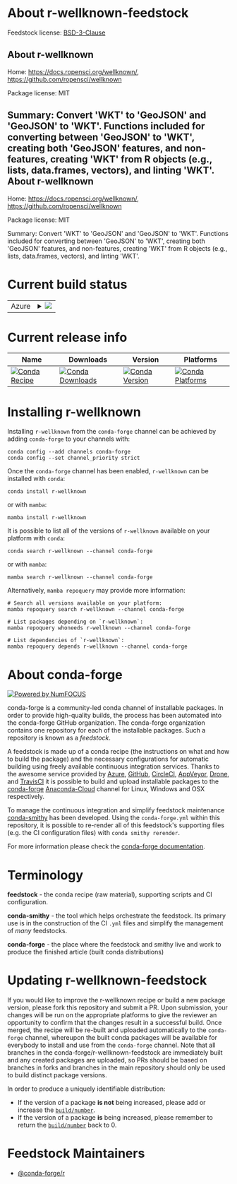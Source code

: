 About r-wellknown-feedstock
===========================

Feedstock license: [BSD-3-Clause](https://github.com/conda-forge/r-wellknown-feedstock/blob/main/LICENSE.txt)

About r-wellknown
-----------------

Home: https://docs.ropensci.org/wellknown/, https://github.com/ropensci/wellknown

Package license: MIT

Summary: Convert 'WKT' to 'GeoJSON' and 'GeoJSON' to 'WKT'. Functions included for converting between 'GeoJSON' to 'WKT', creating both 'GeoJSON' features, and non-features, creating 'WKT' from R objects (e.g., lists, data.frames, vectors), and linting 'WKT'.
About r-wellknown
-----------------

Home: https://docs.ropensci.org/wellknown/, https://github.com/ropensci/wellknown

Package license: MIT

Summary: Convert 'WKT' to 'GeoJSON' and 'GeoJSON' to 'WKT'. Functions included for converting between 'GeoJSON' to 'WKT', creating both 'GeoJSON' features, and non-features, creating 'WKT' from R objects (e.g., lists, data.frames, vectors), and linting 'WKT'.

Current build status
====================


<table>
    
  <tr>
    <td>Azure</td>
    <td>
      <details>
        <summary>
          <a href="https://dev.azure.com/conda-forge/feedstock-builds/_build/latest?definitionId=11563&branchName=main">
            <img src="https://dev.azure.com/conda-forge/feedstock-builds/_apis/build/status/r-wellknown-feedstock?branchName=main">
          </a>
        </summary>
        <table>
          <thead><tr><th>Variant</th><th>Status</th></tr></thead>
          <tbody><tr>
              <td>linux_64_r_base4.2</td>
              <td>
                <a href="https://dev.azure.com/conda-forge/feedstock-builds/_build/latest?definitionId=11563&branchName=main">
                  <img src="https://dev.azure.com/conda-forge/feedstock-builds/_apis/build/status/r-wellknown-feedstock?branchName=main&jobName=linux&configuration=linux%20linux_64_r_base4.2" alt="variant">
                </a>
              </td>
            </tr><tr>
              <td>linux_64_r_base4.3</td>
              <td>
                <a href="https://dev.azure.com/conda-forge/feedstock-builds/_build/latest?definitionId=11563&branchName=main">
                  <img src="https://dev.azure.com/conda-forge/feedstock-builds/_apis/build/status/r-wellknown-feedstock?branchName=main&jobName=linux&configuration=linux%20linux_64_r_base4.3" alt="variant">
                </a>
              </td>
            </tr><tr>
              <td>osx_64_r_base4.2</td>
              <td>
                <a href="https://dev.azure.com/conda-forge/feedstock-builds/_build/latest?definitionId=11563&branchName=main">
                  <img src="https://dev.azure.com/conda-forge/feedstock-builds/_apis/build/status/r-wellknown-feedstock?branchName=main&jobName=osx&configuration=osx%20osx_64_r_base4.2" alt="variant">
                </a>
              </td>
            </tr><tr>
              <td>osx_64_r_base4.3</td>
              <td>
                <a href="https://dev.azure.com/conda-forge/feedstock-builds/_build/latest?definitionId=11563&branchName=main">
                  <img src="https://dev.azure.com/conda-forge/feedstock-builds/_apis/build/status/r-wellknown-feedstock?branchName=main&jobName=osx&configuration=osx%20osx_64_r_base4.3" alt="variant">
                </a>
              </td>
            </tr><tr>
              <td>win_64</td>
              <td>
                <a href="https://dev.azure.com/conda-forge/feedstock-builds/_build/latest?definitionId=11563&branchName=main">
                  <img src="https://dev.azure.com/conda-forge/feedstock-builds/_apis/build/status/r-wellknown-feedstock?branchName=main&jobName=win&configuration=win%20win_64_" alt="variant">
                </a>
              </td>
            </tr>
          </tbody>
        </table>
      </details>
    </td>
  </tr>
</table>

Current release info
====================

| Name | Downloads | Version | Platforms |
| --- | --- | --- | --- |
| [![Conda Recipe](https://img.shields.io/badge/recipe-r--wellknown-green.svg)](https://anaconda.org/conda-forge/r-wellknown) | [![Conda Downloads](https://img.shields.io/conda/dn/conda-forge/r-wellknown.svg)](https://anaconda.org/conda-forge/r-wellknown) | [![Conda Version](https://img.shields.io/conda/vn/conda-forge/r-wellknown.svg)](https://anaconda.org/conda-forge/r-wellknown) | [![Conda Platforms](https://img.shields.io/conda/pn/conda-forge/r-wellknown.svg)](https://anaconda.org/conda-forge/r-wellknown) |

Installing r-wellknown
======================

Installing `r-wellknown` from the `conda-forge` channel can be achieved by adding `conda-forge` to your channels with:

```
conda config --add channels conda-forge
conda config --set channel_priority strict
```

Once the `conda-forge` channel has been enabled, `r-wellknown` can be installed with `conda`:

```
conda install r-wellknown
```

or with `mamba`:

```
mamba install r-wellknown
```

It is possible to list all of the versions of `r-wellknown` available on your platform with `conda`:

```
conda search r-wellknown --channel conda-forge
```

or with `mamba`:

```
mamba search r-wellknown --channel conda-forge
```

Alternatively, `mamba repoquery` may provide more information:

```
# Search all versions available on your platform:
mamba repoquery search r-wellknown --channel conda-forge

# List packages depending on `r-wellknown`:
mamba repoquery whoneeds r-wellknown --channel conda-forge

# List dependencies of `r-wellknown`:
mamba repoquery depends r-wellknown --channel conda-forge
```


About conda-forge
=================

[![Powered by
NumFOCUS](https://img.shields.io/badge/powered%20by-NumFOCUS-orange.svg?style=flat&colorA=E1523D&colorB=007D8A)](https://numfocus.org)

conda-forge is a community-led conda channel of installable packages.
In order to provide high-quality builds, the process has been automated into the
conda-forge GitHub organization. The conda-forge organization contains one repository
for each of the installable packages. Such a repository is known as a *feedstock*.

A feedstock is made up of a conda recipe (the instructions on what and how to build
the package) and the necessary configurations for automatic building using freely
available continuous integration services. Thanks to the awesome service provided by
[Azure](https://azure.microsoft.com/en-us/services/devops/), [GitHub](https://github.com/),
[CircleCI](https://circleci.com/), [AppVeyor](https://www.appveyor.com/),
[Drone](https://cloud.drone.io/welcome), and [TravisCI](https://travis-ci.com/)
it is possible to build and upload installable packages to the
[conda-forge](https://anaconda.org/conda-forge) [Anaconda-Cloud](https://anaconda.org/)
channel for Linux, Windows and OSX respectively.

To manage the continuous integration and simplify feedstock maintenance
[conda-smithy](https://github.com/conda-forge/conda-smithy) has been developed.
Using the ``conda-forge.yml`` within this repository, it is possible to re-render all of
this feedstock's supporting files (e.g. the CI configuration files) with ``conda smithy rerender``.

For more information please check the [conda-forge documentation](https://conda-forge.org/docs/).

Terminology
===========

**feedstock** - the conda recipe (raw material), supporting scripts and CI configuration.

**conda-smithy** - the tool which helps orchestrate the feedstock.
                   Its primary use is in the construction of the CI ``.yml`` files
                   and simplify the management of *many* feedstocks.

**conda-forge** - the place where the feedstock and smithy live and work to
                  produce the finished article (built conda distributions)


Updating r-wellknown-feedstock
==============================

If you would like to improve the r-wellknown recipe or build a new
package version, please fork this repository and submit a PR. Upon submission,
your changes will be run on the appropriate platforms to give the reviewer an
opportunity to confirm that the changes result in a successful build. Once
merged, the recipe will be re-built and uploaded automatically to the
`conda-forge` channel, whereupon the built conda packages will be available for
everybody to install and use from the `conda-forge` channel.
Note that all branches in the conda-forge/r-wellknown-feedstock are
immediately built and any created packages are uploaded, so PRs should be based
on branches in forks and branches in the main repository should only be used to
build distinct package versions.

In order to produce a uniquely identifiable distribution:
 * If the version of a package **is not** being increased, please add or increase
   the [``build/number``](https://docs.conda.io/projects/conda-build/en/latest/resources/define-metadata.html#build-number-and-string).
 * If the version of a package **is** being increased, please remember to return
   the [``build/number``](https://docs.conda.io/projects/conda-build/en/latest/resources/define-metadata.html#build-number-and-string)
   back to 0.

Feedstock Maintainers
=====================

* [@conda-forge/r](https://github.com/conda-forge/r/)

